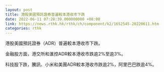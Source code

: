 ```yaml
---
layout: post
title: 港股美國預託證券普遍較本港收市下跌
date: 2022-06-11 07:28:39.000000000 +08:00
link: https://news.rthk.hk/rthk/ch/component/k2/1652545-20220611.htm
categories: rthk
---
```


港股美國預託證券（ADR）普遍較本港收市下跌。

金融股方面，港交所和滙控ADR較本港收市跌逾2%至逾3%。

科技股下跌，騰訊、小米和美團ADR較本港收市跌逾2%，阿里巴巴跌逾4%。
